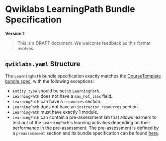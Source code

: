 # Qwiklabs LearningPath Bundle Specification

**Version 1**

> This is a DRAFT document. We welcome feedback as this format evolves.

## `qwiklabs.yaml` Structure

The `LearningPath` bundle specification exactly matches the
[CourseTemplate bundle spec](./course-template-bundle-spec.md), with the
following exceptions:

*   `entity_type` should be set to `LearningPath`.
*   `LearningPath` does not have a `max_hot_labs` field.
*   `LearningPath` can have a `resources` section.
*   `LearningPath` does not have an `instructor_resources` section.
*   `LearningPath` must have exactly 1 module.
*   `LearningPath` can contain a pre-assessment lab that allows learners to test
    out of the `LearningPath`'s learning activities depending on their
    performance in the pre-assessment. The pre-assessment is defined by a
    `preassessment` section and its bundle specification can be found
    [here](./preassessment-bundle-spec.md).
